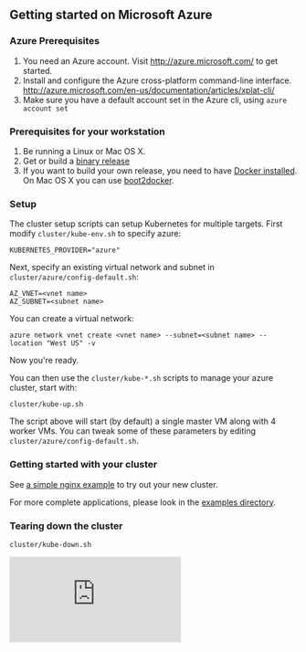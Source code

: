 ## Getting started on Microsoft Azure

### Azure Prerequisites

1. You need an Azure account. Visit http://azure.microsoft.com/ to get started.
2. Install and configure the Azure cross-platform command-line interface. http://azure.microsoft.com/en-us/documentation/articles/xplat-cli/
3. Make sure you have a default account set in the Azure cli, using `azure account set`

### Prerequisites for your workstation

1. Be running a Linux or Mac OS X.
2. Get or build a [binary release](binary_release.md)
3. If you want to build your own release, you need to have [Docker
installed](https://docs.docker.com/installation/).  On Mac OS X you can use
[boot2docker](http://boot2docker.io/).

### Setup
The cluster setup scripts can setup Kubernetes for multiple targets. First modify `cluster/kube-env.sh` to specify azure:

    KUBERNETES_PROVIDER="azure"

Next, specify an existing virtual network and subnet in `cluster/azure/config-default.sh`:

    AZ_VNET=<vnet name>
    AZ_SUBNET=<subnet name>

You can create a virtual network:

    azure network vnet create <vnet name> --subnet=<subnet name> --location "West US" -v

Now you're ready.

You can then use the `cluster/kube-*.sh` scripts to manage your azure cluster, start with:

    cluster/kube-up.sh

The script above will start (by default) a single master VM along with 4 worker VMs.  You
can tweak some of these parameters by editing `cluster/azure/config-default.sh`.

### Getting started with your cluster
See [a simple nginx example](../../examples/simple-nginx.md) to try out your new cluster.

For more complete applications, please look in the [examples directory](../../examples).

### Tearing down the cluster
```
cluster/kube-down.sh
```


[![Analytics](https://kubernetes-site.appspot.com/UA-36037335-10/GitHub/docs/getting-started-guides/azure.md?pixel)]()
